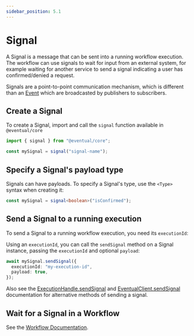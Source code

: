 ```yaml
---
sidebar_position: 5.1
---
```


# Signal

A Signal is a message that can be sent into a running workflow execution. The workflow can use signals to wait for input from an external system, for example waiting for another service to send a signal indicating a user has confirmed/denied a request.

Signals are a point-to-point communication mechanism, which is different than an [Event](../messaging/event.md) which are broadcasted by publishers to subscribers.

## Create a Signal

To create a Signal, import and call the `signal` function available in `@eventual/core`

```ts
import { signal } from "@eventual/core";

const mySignal = signal("signal-name");
```

## Specify a Signal's payload type

Signals can have payloads. To specify a Signal's type, use the `<Type>` syntax when creating it:

```ts
const mySignal = signal<boolean>("isConfirmed");
```

## Send a Signal to a running execution

To send a Signal to a running workflow execution, you need its `executionId`:

Using an `executionId`, you can call the `sendSignal` method on a Signal instance, passing the `executionId` and optional `payload`:

```ts
await mySignal.sendSignal({
  executionId: "my-execution-id",
  payload: true,
});
```

Also see the [ExecutionHandle.sendSignal](./workflow.md#send-a-signal-to-a-running-execution) and [EventualClient.sendSignal](../eventual-client#sendsignal) documentation for alternative methods of sending a signal.

## Wait for a Signal in a Workflow

See the [Workflow Documentation](./workflow.md#wait-for-a-signal).
